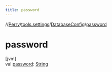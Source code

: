 ```yaml
---
title: password
---
```

//[Perry](../../../index.html)/[tools.settings](../index.html)/[DatabaseConfig](index.html)/[password](password.html)



# password



[jvm]\
val [password](password.html): [String](https://kotlinlang.org/api/latest/jvm/stdlib/kotlin/-string/index.html)




